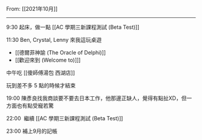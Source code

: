 From: [[2021年10月]]

---

9:30 起床，做一點 [[AC 學期三新課程測試 (Beta Test)]]

11:30 Ben, Crystal, Lenny 來我這玩桌遊
- [[德爾菲神諭 (The Oracle of Delphi)]]
- [[歡迎來到 (Welcome to)]]]

中午吃 [[傻師傅湯包 西湖店]]

玩到差不多 5 點的時候才結束

19:00 陳彥良找我商談要不要去日本工作，他那邊正缺人，覺得有點扯XD，但一方面也有點受寵若驚

22:00  繼續 [[AC 學期三新課程測試 (Beta Test)]]

23:00 補上9月的記帳

